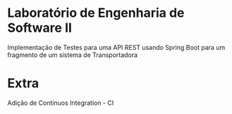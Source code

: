 # Laboratório de Engenharia de Software II

Implementação de Testes para uma API REST usando Spring Boot
para um fragmento de um sistema de Transportadora

# Extra
Adição de Continuos Integration - CI